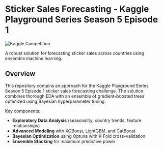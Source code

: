 # Sticker Sales Forecasting - Kaggle Playground Series Season 5 Episode 1
![Kaggle Competition](https://www.kaggle.com/competitions/playground-series-s5e1)

A robust solution for forecasting sticker sales across countries using ensemble machine learning.

## Overview
This repository contains an approach for the Kaggle Playground Series Season 5 Episode 1 sticker sales forecasting challenge. The solution combines thorough EDA with an ensemble of gradient-boosted trees optimized using Bayesian hyperparameter tuning.

Key components:
- **Exploratory Data Analysis** (seasonality, country trends, feature relationships)
- **Advanced Modeling** with XGBoost, LightGBM, and CatBoost
- **Bayesian Optimization** using Optuna with K-Fold cross-validation
- **Ensemble Stacking** for maximum predictive power
